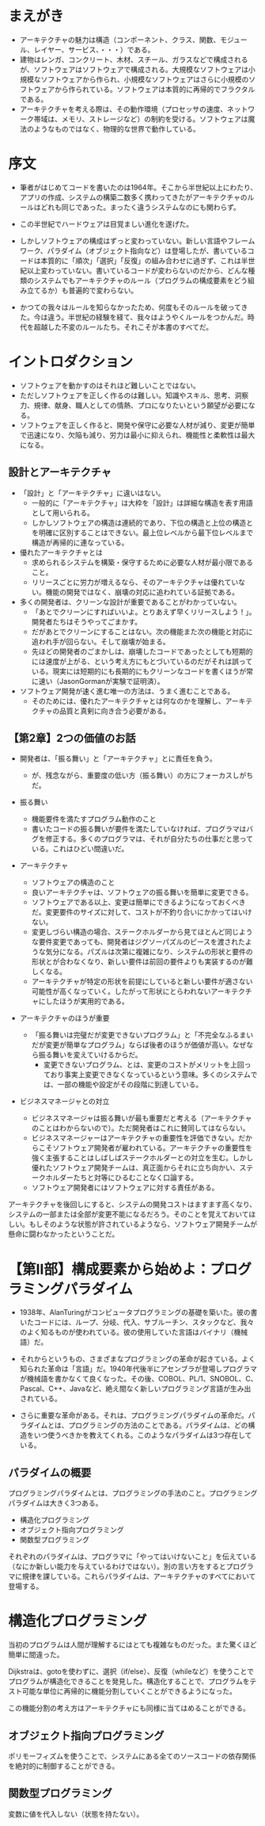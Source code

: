 # まえがき

- アーキテクチャの魅力は構造（コンポーネント、クラス、関数、モジュール、レイヤー、サービス、・・・）である。
- 建物はレンガ、コンクリート、木材、スチール、ガラスなどで構成されるが、ソフトウェアはソフトウェアで構成される。大規模なソフトウェアは小規模なソフトウェアから作られ、小規模なソフトウェアはさらに小規模のソフトウェアから作られている。ソフトウェアは本質的に再帰的でフラクタルである。
- アーキテクチャを考える際は、その動作環境（プロセッサの速度、ネットワーク帯域は、メモリ、ストレージなど）の制約を受ける。ソフトウェアは魔法のようなものではなく、物理的な世界で動作している。

# 序文

- 筆者がはじめてコードを書いたのは1964年。そこから半世紀以上にわたり、アプリの作成、システムの構築二数多く携わってきたがアーキテクチャのルールはどれも同じであった。まったく違うシステムなのにも関わらず。
- この半世紀でハードウェアは目覚ましい進化を遂げた。
- しかしソフトウェアの構成はずっと変わっていない。新しい言語やフレームワーク、パラダイム（オブジェクト指向など）は登場したが、書いているコードは本質的に「順次」「選択」「反復」の組み合わせに過ぎず、これは半世紀以上変わっていない。書いているコードが変わらないのだから、どんな種類のシステムでもアーキテクチャのルール（プログラムの構成要素をどう組み立てるか）も普遍的で変わらない。

- かつての我々はルールを知らなかったため、何度もそのルールを破ってきた。今は違う。半世紀の経験を経て、我々はようやくルールをつかんだ。時代を超越した不変のルールたち。それこそが本書のすべてだ。

# イントロダクション

- ソフトウェアを動かすのはそれほど難しいことではない。
- ただしソフトウェアを正しく作るのは難しい。知識やスキル、思考、洞察力、規律、献身、職人としての情熱、プロになりたいという願望が必要になる。
- ソフトウェアを正しく作ると、開発や保守に必要な人材が減り、変更が簡単で迅速になり、欠陥も減り、労力は最小に抑えられ、機能性と柔軟性は最大になる。

## 設計とアーキテクチャ

- 「設計」と「アーキテクチャ」に違いはない。
  - 一般的に「アーキテクチャ」は大枠を「設計」は詳細な構造を表す用語として用いられる。
  - しかしソフトウェアの構造は連続的であり、下位の構造と上位の構造とを明確に区別することはできない。最上位レベルから最下位レベルまで構造が再帰的に連なっている。
- 優れたアーキテクチャとは
  - 求められるシステムを構築・保守するために必要な人材が最小限であること。
  - リリースごとに労力が増えるなら、そのアーキテクチャは優れていない。機能の開発ではなく、崩壊の対応に追われている証拠である。
- 多くの開発者は、クリーンな設計が重要であることがわかっていない。
  - 「あとでクリーンにすればいいよ。とりあえず早くリリースしよう！」。開発者たちはそうやってごまかす。
  - だがあとでクリーンにすることはない。次の機能また次の機能と対応に追われ手が回らない。そして崩壊が始まる。
  - 先ほどの開発者のごまかしは、崩壊したコードであったとしても短期的には速度が上がる、という考え方にもとづいているのだがそれは誤っている。現実には短期的にも長期的にもクリーンなコードを書くほうが常に速い（JasonGormanが実験で証明済）。
- ソフトウェア開発が速く進む唯一の方法は、うまく進むことである。
  - そのためには、優れたアーキテクチャとは何なのかを理解し、アーキテクチャの品質と真剣に向き合う必要がある。

## 【第2章】2つの価値のお話

- 開発者は、「振る舞い」と「アーキテクチャ」とに責任を負う。
  - が、残念ながら、重要度の低い方（振る舞い）の方にフォーカスしがちだ。

- 振る舞い
  - 機能要件を満たすプログラム動作のこと
  - 書いたコードの振る舞いが要件を満たしていなければ、プログラマはバグを修正する。多くのプログラマは、それが自分たちの仕事だと思っている。これはひどい間違いだ。

- アーキテクチャ
  - ソフトウェアの構造のこと
  - 良いアーキテクチャは、ソフトウェアの振る舞いを簡単に変更できる。
  - ソフトウェアである以上、変更は簡単にできるようになっておくべきだ。変更要件のサイズに対して、コストが不釣り合いにかかってはいけない。
  - 変更しづらい構造の場合、ステークホルダーから見てほとんど同じような要件変更であっても、開発者はジグソーパズルのピースを渡されたような気分になる。パズルは次第に複雑になり、システムの形状と要件の形状とが合わなくなり、新しい要件は前回の要件よりも実装するのが難しくなる。
  - アーキテクチャが特定の形状を前提にしていると新しい要件が適さない可能性が高くなっていく。したがって形状にとらわれないアーキテクチャにしたほうが実用的である。

- アーキテクチャのほうが重要
  - 「振る舞いは完璧だが変更できないプログラム」と「不完全なふるまいだが変更が簡単なプログラム」ならば後者のほうが価値が高い。なぜなら振る舞いを変えていけるからだ。
    - 変更できないプログラム、とは、変更のコストがメリットを上回っており事実上変更できなくなっているという意味。多くのシステムでは、一部の機能や設定がその段階に到達している。

- ビジネスマネージャとの対立
  - ビジネスマネージャは振る舞いが最も重要だと考える（アーキテクチャのことはわからないので）。ただ開発者はこれに賛同してはならない。
  - ビジネスマネージャーはアーキテクチャの重要性を評価できない。だからこそソフトウェア開発者が雇われている。アーキテクチャの重要性を強く主張することはしばしばステークホルダーとの対立を生む。しかし優れたソフトウェア開発チームは、真正面からそれに立ち向かい、ステークホルダーたちと対等にひるむことなく口論する。
  - ソフトウェア開発者にはソフトウェアに対する責任がある。

アーキテクチャを後回しにすると、システムの開発コストはますます高くなり、システムの一部または全部が変更不能になるだろう。そのことを覚えておいてほしい。もしそのような状態が許されているようなら、ソフトウェア開発チームが懸命に闘わなかったということだ。

# 【第Ⅱ部】構成要素から始めよ：プログラミングパラダイム

- 1938年、AlanTuringがコンピュータプログラミングの基礎を築いた。彼の書いたコードには、ループ、分岐、代入、サブルーチン、スタックなど、我々のよく知るものが使われている。彼の使用していた言語はバイナリ（機械語）だ。

- それからというもの、さまざまなプログラミングの革命が起きている。よく知られた革命は「言語」だ。1940年代後半にアセンブラが登場しプログラマが機械語を書かなくて良くなった。その後、COBOL、PL/1、SNOBOL、C、Pascal、C++、Javaなど、絶え間なく新しいプログラミング言語が生み出されている。

- さらに重要な革命がある。それは、プログラミングパラダイムの革命だ。パラダイムとは、プログラミングの方法のことである。パラダイムは、どの構造をいつ使うべきかを教えてくれる。このようなパラダイムは3つ存在している。

## パラダイムの概要








プログラミングパラダイムとは、プログラミングの手法のこと。プログラミングパラダイムは大きく3つある。

- 構造化プログラミング
- オブジェクト指向プログラミング
- 関数型プログラミング

それぞれのパラダイムは、プログラマに「やってはいけないこと」を伝えている（なにか新しい能力を与えているわけではない）。別の言い方をするとプログラマに規律を課している。これらパラダイムは、アーキテクチャのすべてにおいて登場する。

# 構造化プログラミング

当初のプログラムは人間が理解するにはとても複雑なものだった。また驚くほど簡単に間違った。

Dijkstraは、gotoを使わずに、選択（if/else）、反復（whileなど）を使うことでプログラムが構造化できることを発見した。構造化することで、プログラムをテスト可能な単位に再帰的に機能分割していくことができるようになった。

この機能分割の考え方はアーキテクチャにも同様に当てはめることができる。

## オブジェクト指向プログラミング

ポリモーフィズムを使うことで、システムにある全てのソースコードの依存関係を絶対的に制御することができる。

## 関数型プログラミング

変数に値を代入しない（状態を持たない）。

## 
